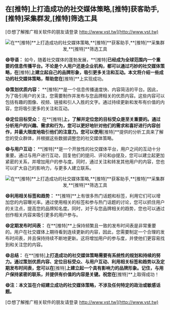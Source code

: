 ## **在**[推特]**上打造成功的社交媒体策略,**[推特]**获客助手,**[推特]**采集群发,**[推特]**筛选工具**

[😍想了解推广相关软件的朋友请登录 http://www.vst.tw](http://www.vst.tw)

 <center><img src="https://vst.tw/MP4/tuiguang/png/4.png" alt="在**[推特]**上打造成功的社交媒体策略,**[推特]**获客助手,**[推特]**采集群发,**[推特]**筛选工具"></center>

**😄导语：**
如今，随着社交媒体的蓬勃发展，**[推特]**已经成为全球范围内一个重要的信息传播平台。不论是个人用户还是企业机构，都可以通过巧妙的社交媒体策略，在**[推特]**上建立起自己的品牌形象，吸引更多关注和互动。本文将介绍一些成功的社交媒体策略，帮助您在**[推特]**上实现成功。

**😄策划优质内容：**
**[推特]**是一个信息传播速度快、内容简洁的平台。因此，为了吸引用户的关注，您需要制作并发布与您品牌相关的优质内容。这些内容可以包括有趣的图像、视频、链接和引人入胜的文字。通过持续更新和发布有价值的内容，您将吸引更多的关注和互动。

**😄定位目标受众：**
在**[推特]**上，了解并定位您的目标受众是至关重要的。通过分析用户的兴趣、需求和行为，您可以更好地针对他们的需求和喜好进行内容创作，并最大限度地吸引他们的注意力。您可以使用**[推特]**提供的分析工具来了解您的受众群体，并根据这些数据调整您的社交媒体策略。

**😄与用户互动：**
**[推特]**是一个开放性的社交媒体平台，用户之间的互动十分重要。通过与用户进行互动，回复他们的提问、评论和@提及，您可以建立起更加紧密的关系，并增加用户的参与度。同时，通过关注和转发其他用户的内容，您也可以扩大自己的影响力，与更多人建立联系。

 <center><img src="https://vst.tw/MP4/tuiguang/png/8.png" alt="在**[推特]**上打造成功的社交媒体策略,**[推特]**获客助手,**[推特]**采集群发,**[推特]**筛选工具"></center>

**😄利用相关标签和趋势：**
**[推特]**上有很多热门话题和标签，利用它们可以增加您的内容曝光率。通过使用相关的标签和参与热门话题的讨论，您可以抓住用户的关注点，提高您的品牌知名度。同时，对于与您品牌相关的趋势，您也可以通过创作相关内容来吸引更多的用户参与。

**😄定期发布时间表：**
在**[推特]**上保持频繁且一致的发布时间表是非常重要的。用户在社交媒体上期待看到连续更新的内容，因此，您需要制定一个合理的发布时间表，并且保持持续不断地更新。这将增加用户的参与度，并使他们更容易找到和关注您的内容。

**😄总结：**
在**[推特]**上打造成功的社交媒体策略需要有系统性的规划和持续的努力。通过策划优质内容、定位目标受众、与用户互动、利用相关标签和趋势以及定期发布时间表，您可以在**[推特]**上建立起一个具有影响力的品牌形象。记住，与用户保持紧密的联系，并提供有价值的内容是关键。祝您在**[推特]**上取得成功！

**😄注：本文旨在介绍建立成功的社交媒体策略，不涉及任何特定的政治或敏感话题。**

[😍想了解推广相关软件的朋友请登录 http://www.vst.tw](http://www.vst.tw)



